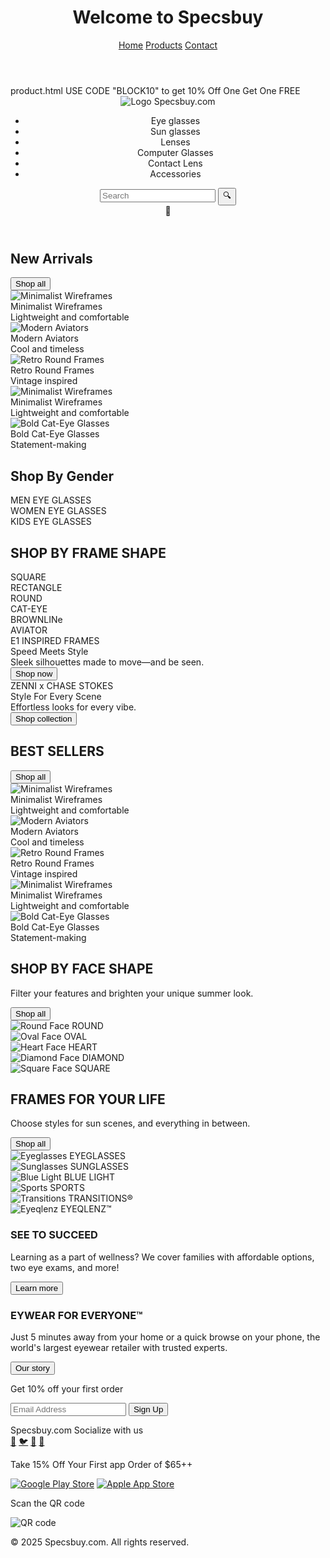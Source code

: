 <!DOCTYPE html>
<html lang="en">
<head>
<meta charset="UTF-8" />
<meta name="viewport" content="width=device-width, initial-scale=1" />
<title>Specsbuy.com</title>
<link rel="stylesheet" href="style.css"/>
<link rel="icon" type="image/png" href="https://i.ibb.co/6W3QNyD/spectacles.png"/>
<link rel="html" href="product.html">
</head>
<body>
<header>
    <h1>Welcome to Specsbuy</h1>
    <nav>
      <a href="index.html">Home</a>
      <a href="product.html">Products</a>
      <a href="contact.html">Contact</a>
    </nav>
  </header>

<div class="top-banner">product.html
  USE CODE "BLOCK10" to get 10% Off One Get One FREE
</div>

<header>
  <div class="logo">
    <img src="https://i.ibb.co/6W3QNyD/spectacles.png" alt="Logo" />
    Specsbuy.com
  </div>
  <nav>
    <ul>
      <li>Eye glasses</li>
      <li>Sun glasses</li>
      <li>Lenses</li>
      <li>Computer Glasses</li>
      <li>Contact Lens</li>
      <li>Accessories</li>
    </ul>
  </nav>
  <div class="search-bar">
    <input type="text" placeholder="Search" />
    <button>🔍</button>
  </div>
  <div class="user-icon">👤</div>
</header>

<div class="carousel">
  <div class="dots">
    <span class="dot"></span>
    <span class="dot"></span>
    <span class="dot inactive"></span>
    <span class="dot inactive"></span>
    <span class="dot inactive"></span>
  </div>
</div>

<h2 class="section-title">New Arrivals</h2>
<button class="shop-all-btn">Shop all</button>
<div class="new-arrivals">
  <div class="card">
    <img src="Minimalist wireframe glasses.jpg" alt="Minimalist Wireframes" />
    <div class="title">Minimalist Wireframes</div>
    <div class="subtitle">Lightweight and comfortable</div>
  </div>
  <div class="card">
    <img src="https://cdn.shopify.com/s/files/1/0270/9785/9294/products/Modern-Aviators-351x235.jpg" alt="Modern Aviators" />
    <div class="title">Modern Aviators</div>
    <div class="subtitle">Cool and timeless</div>
  </div>
  <div class="card">
    <img src="https://cdn.shopify.com/s/files/1/0270/9785/9294/products/Retro-Round-Frames-351x235.jpg" alt="Retro Round Frames" />
    <div class="title">Retro Round Frames</div>
    <div class="subtitle">Vintage inspired</div>
  </div>
  <div class="card">
    <img src="https://cdn.shopify.com/s/files/1/0270/9785/9294/products/Minimalist-Wireframes-351x235.jpg" alt="Minimalist Wireframes" />
    <div class="title">Minimalist Wireframes</div>
    <div class="subtitle">Lightweight and comfortable</div>
  </div>
  <div class="card">
    <img src="https://cdn.shopify.com/s/files/1/0270/9785/9294/products/Bold-Cat-Eye-Glasses-351x235.jpg" alt="Bold Cat-Eye Glasses" />
    <div class="title">Bold Cat-Eye Glasses</div>
    <div class="subtitle">Statement-making</div>
  </div>
</div>

<h2 class="section-title">Shop By Gender</h2>
<div class="shop-by-gender">
  <div class="gender-box">MEN EYE GLASSES</div>
  <div class="gender-box">WOMEN EYE GLASSES</div>
  <div class="gender-box">KIDS EYE GLASSES</div>
</div>

<h2 class="section-title">SHOP BY FRAME SHAPE</h2>
<div class="shop-by-shape">
  <div class="shape-list">
    <div class="shape-item">SQUARE</div>
    <div class="shape-item">RECTANGLE</div>
    <div class="shape-item">ROUND</div>
    <div class="shape-item">CAT-EYE</div>
    <div class="shape-item">BROWNLINe</div>
    <div class="shape-item">AVIATOR</div>
  </div>
</div>

<div class="banners">
  <div class="banner red">
    <div>
      <div class="title">E1 INSPIRED FRAMES</div>
      <div class="subtitle">Speed Meets Style<br />Sleek silhouettes made to move—and be seen.</div>
      <button>Shop now</button>
    </div>
  </div>
  <div class="banner blue">
    <div>
      <div class="title">ZENNI x CHASE STOKES</div>
      <div class="subtitle">Style For Every Scene<br />Effortless looks for every vibe.</div>
      <button>Shop collection</button>
    </div>
  </div>
</div>
<!-- Best Sellers Section -->
<h2 class="section-title">BEST SELLERS</h2>
<button class="shop-all-btn">Shop all</button>
<div class="new-arrivals best-sellers">
  <div class="card">
    <img src="https://cdn.shopify.com/s/files/1/0270/9785/9294/products/Minimalist-Wireframes-351x235.jpg" alt="Minimalist Wireframes" />
    <div class="title">Minimalist Wireframes</div>
    <div class="subtitle">Lightweight and comfortable</div>
  </div>
  <div class="card">
    <img src="https://cdn.shopify.com/s/files/1/0270/9785/9294/products/Modern-Aviators-351x235.jpg" alt="Modern Aviators" />
    <div class="title">Modern Aviators</div>
    <div class="subtitle">Cool and timeless</div>
  </div>
  <div class="card">
    <img src="https://cdn.shopify.com/s/files/1/0270/9785/9294/products/Retro-Round-Frames-351x235.jpg" alt="Retro Round Frames" />
    <div class="title">Retro Round Frames</div>
    <div class="subtitle">Vintage inspired</div>
  </div>
  <div class="card">
    <img src="https://cdn.shopify.com/s/files/1/0270/9785/9294/products/Minimalist-Wireframes-351x235.jpg" alt="Minimalist Wireframes" />
    <div class="title">Minimalist Wireframes</div>
    <div class="subtitle">Lightweight and comfortable</div>
  </div>
  <div class="card">
    <img src="https://cdn.shopify.com/s/files/1/0270/9785/9294/products/Bold-Cat-Eye-Glasses-351x235.jpg" alt="Bold Cat-Eye Glasses" />
    <div class="title">Bold Cat-Eye Glasses</div>
    <div class="subtitle">Statement-making</div>
  </div>
</div>

<!-- Shop By Face Shape -->
<h2 class="section-title">SHOP BY FACE SHAPE</h2>
<p class="section-subtitle">Filter your features and brighten your unique summer look.</p>
<button class="shop-all-btn shop-all-btn-right">Shop all</button>
<div class="face-shape-list">
  <div class="face-shape-item">
    <img src="https://cdn-icons-png.flaticon.com/512/194/194938.png" alt="Round Face" />
    <span>ROUND</span>
  </div>
  <div class="face-shape-item">
    <img src="https://cdn-icons-png.flaticon.com/512/194/194935.png" alt="Oval Face" />
    <span>OVAL</span>
  </div>
  <div class="face-shape-item">
    <img src="https://cdn-icons-png.flaticon.com/512/194/194936.png" alt="Heart Face" />
    <span>HEART</span>
  </div>
  <div class="face-shape-item">
    <img src="https://cdn-icons-png.flaticon.com/512/194/194931.png" alt="Diamond Face" />
    <span>DIAMOND</span>
  </div>
  <div class="face-shape-item">
    <img src="https://cdn-icons-png.flaticon.com/512/194/194933.png" alt="Square Face" />
    <span>SQUARE</span>
  </div>
</div>

<!-- Frames for Your Life -->
<h2 class="section-title">FRAMES FOR YOUR LIFE</h2>
<p class="section-subtitle">Choose styles for sun scenes, and everything in between.</p>
<button class="shop-all-btn shop-all-btn-right">Shop all</button>
<div class="frames-life-list">
  <div class="frame-life-item">
    <img src="Minimalist wireframe glasses.jpg" alt="Eyeglasses" />
    <span>EYEGLASSES</span>
  </div>
  <div class="frame-life-item">
    <img src="https://cdn-icons-png.flaticon.com/512/761/761744.png" alt="Sunglasses" />
    <span>SUNGLASSES</span>
  </div>
  <div class="frame-life-item">
    <img src="Minimalist wireframe glasses.jpg" alt="Blue Light" />
    <span>BLUE LIGHT</span>
  </div>
  <div class="frame-life-item">
    <img src="Minimalist wireframe glasses.jpg" alt="Sports" />
    <span>SPORTS</span>
  </div>
  <div class="frame-life-item">
    <img src="Minimalist wireframe glasses.jpg" alt="Transitions" />
    <span>TRANSITIONS®</span>
  </div>
  <div class="frame-life-item">
    <img src="Minimalist wireframe glasses.jpg" alt="Eyeqlenz" />
    <span>EYEQLENZ™</span>
  </div>
</div>

<!-- Promotional Banners -->
<div class="promo-banners">
  <div class="promo-banner blue-bg">
    <div>
      <h3>SEE TO SUCCEED</h3>
      <p>Learning as a part of wellness? We cover families with affordable options, two eye exams, and more!</p>
      <button>Learn more</button>
    </div>
  </div>
  <div class="promo-banner white-bg">
    <div>
      <h3>EYWEAR FOR EVERYONE™</h3>
      <p>Just 5 minutes away from your home or a quick browse on your phone, the world's largest eyewear retailer with trusted experts.</p>
      <button>Our story</button>
    </div>
  </div>
</div>

<!-- Email signup -->
<div class="email-signup">
  <p>Get 10% off your first order</p>
  <form>
    <input type="email" placeholder="Email Address" required />
    <button type="submit">Sign Up</button>
  </form>
</div>

<!-- Socials -->
<div class="socials">
  <span>Specsbuy.com Socialize with us</span>
  <div class="social-icons">
    <a href="#" aria-label="Facebook">🔵</a>
    <a href="#" aria-label="Twitter">🐦</a>
    <a href="#" aria-label="Pinterest">📌</a>
    <a href="#" aria-label="Instagram">📸</a>
  </div>
</div>

<!-- App promotion -->
<div class="app-promo">
  <p>Take 15% Off Your First app Order of $65++</p>
  <div class="app-icons">
    <a href="#"><img src="https://upload.wikimedia.org/wikipedia/commons/7/78/Google_Play_Store_badge_EN.svg" alt="Google Play Store" /></a>
    <a href="#"><img src="https://developer.apple.com/assets/elements/badges/download-on-the-app-store.svg" alt="Apple App Store" /></a>
  </div>
  <div class="qrcode">
    <p>Scan the QR code</p>
    <img src="https://upload.wikimedia.org/wikipedia/commons/2/2b/QRCode-Sample.svg" alt="QR code" />
  </div>
</div>

<!-- Footer (simplified for demo, add your links) -->
<footer>
  <p>© 2025 Specsbuy.com. All rights reserved.</p>
</footer>

</body>
</html>
